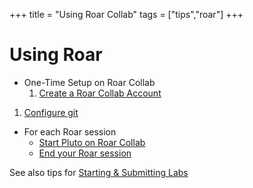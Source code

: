 +++
title = "Using Roar Collab"
tags = ["tips","roar"]
+++

# Using Roar
- One-Time Setup on Roar Collab
   1. [Create a Roar Collab Account](create_account/)
<!--    1. [Setup your SSH keys](sshkeys/) -->
   1. [Configure git](git/)
<!--       1. [Run setup script](initial_setup/)  -->
- For each Roar session
   - [Start Pluto on Roar Collab](pluto/)
   - [End your Roar session](exiting/)

See also tips for [Starting & Submitting Labs](../labs/)
